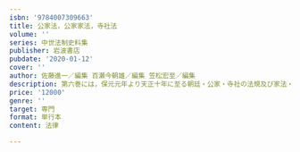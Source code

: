 ```yaml
---
isbn: '9784007309663'
title: 公家法，公家家法，寺社法
volume: ''
series: 中世法制史料集
publisher: 岩波書店
pubdate: '2020-01-12'
cover: ''
author: 佐藤進一／編集 百瀬今朝雄／編集 笠松宏至／編集
description: 第六巻には，保元元年より天正十年に至る朝廷・公家・寺社の法規及び家法・置文類を収録した．
price: '12000'
genre: ''
target: 専門
format: 単行本
content: 法律

---
```

